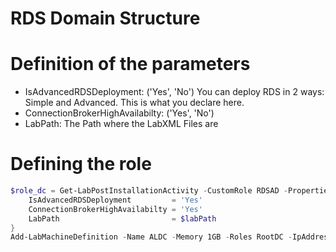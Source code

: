 # RDS Domain Structure

# Definition of the parameters
- IsAdvancedRDSDeployment: ('Yes', 'No') You can deploy RDS in 2 ways: Simple and Advanced. This is what you declare here.
- ConnectionBrokerHighAvailabilty:  ('Yes', 'No')
- LabPath: The Path where the LabXML Files are

# Defining the role

```` PowerShell
$role_dc = Get-LabPostInstallationActivity -CustomRole RDSAD -Properties @{
    IsAdvancedRDSDeployment         = 'Yes'
    ConnectionBrokerHighAvailabilty = 'Yes'
    LabPath                         = $labPath
}
Add-LabMachineDefinition -Name ALDC -Memory 1GB -Roles RootDC -IpAddress 192.168.0.10 -PostInstallationActivity $role_dc
````